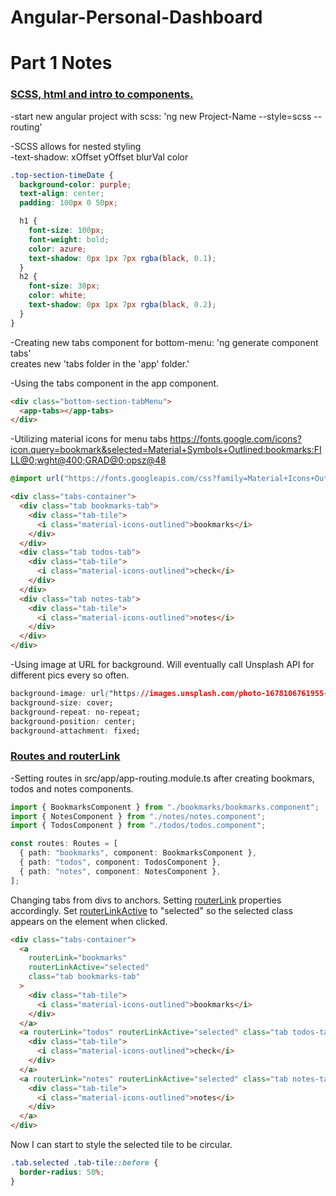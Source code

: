 # Angular-Personal-Dashboard

# Part 1 Notes

### <ins>SCSS, html and intro to components.</ins>

-start new angular project with scss: 'ng new Project-Name --style=scss --routing'

-SCSS allows for nested styling  
-text-shadow: xOffset yOffset blurVal color

```css
.top-section-timeDate {
  background-color: purple;
  text-align: center;
  padding: 100px 0 50px;

  h1 {
    font-size: 100px;
    font-weight: bold;
    color: azure;
    text-shadow: 0px 1px 7px rgba(black, 0.1);
  }
  h2 {
    font-size: 30px;
    color: white;
    text-shadow: 0px 1px 7px rgba(black, 0.2);
  }
}
```

-Creating new tabs component for bottom-menu: 'ng generate component tabs'  
creates new 'tabs folder in the 'app' folder.'

-Using the tabs component in the app component.

```html
<div class="bottom-section-tabMenu">
  <app-tabs></app-tabs>
</div>
```

-Utilizing material icons for menu tabs https://fonts.google.com/icons?icon.query=bookmark&selected=Material+Symbols+Outlined:bookmarks:FILL@0;wght@400;GRAD@0;opsz@48

```css
@import url("https://fonts.googleapis.com/css?family=Material+Icons+Outlined");
```

```html
<div class="tabs-container">
  <div class="tab bookmarks-tab">
    <div class="tab-tile">
      <i class="material-icons-outlined">bookmarks</i>
    </div>
  </div>
  <div class="tab todos-tab">
    <div class="tab-tile">
      <i class="material-icons-outlined">check</i>
    </div>
  </div>
  <div class="tab notes-tab">
    <div class="tab-tile">
      <i class="material-icons-outlined">notes</i>
    </div>
  </div>
</div>
```

-Using image at URL for background. Will eventually call Unsplash API for different pics every so often.

```css
background-image: url("https://images.unsplash.com/photo-1678106761955-77e51d446699?crop=entropy&cs=tinysrgb&fit=crop&fm=jpg&h=2160&ixid=MnwxfDB8MXxyYW5kb218MHx8fHx8fHx8MTY3ODQ5MjkwNA&ixlib=rb-4.0.3&q=80&w=3840");
background-size: cover;
background-repeat: no-repeat;
background-position: center;
background-attachment: fixed;
```

### <ins>Routes and routerLink</ins>

-Setting routes in src/app/app-routing.module.ts after creating bookmars, todos and notes components.

```ts
import { BookmarksComponent } from "./bookmarks/bookmarks.component";
import { NotesComponent } from "./notes/notes.component";
import { TodosComponent } from "./todos/todos.component";

const routes: Routes = [
  { path: "bookmarks", component: BookmarksComponent },
  { path: "todos", component: TodosComponent },
  { path: "notes", component: NotesComponent },
];
```

Changing tabs from divs to anchors. Setting <ins>routerLink</ins> properties accordingly. Set <ins>routerLinkActive</ins> to "selected" so the selected class appears on the element when clicked.

```html
<div class="tabs-container">
  <a
    routerLink="bookmarks"
    routerLinkActive="selected"
    class="tab bookmarks-tab"
  >
    <div class="tab-tile">
      <i class="material-icons-outlined">bookmarks</i>
    </div>
  </a>
  <a routerLink="todos" routerLinkActive="selected" class="tab todos-tab">
    <div class="tab-tile">
      <i class="material-icons-outlined">check</i>
    </div>
  </a>
  <a routerLink="notes" routerLinkActive="selected" class="tab notes-tab">
    <div class="tab-tile">
      <i class="material-icons-outlined">notes</i>
    </div>
  </a>
</div>
```

Now I can start to style the selected tile to be circular.

```scss
.tab.selected .tab-tile::before {
  border-radius: 50%;
}
```
